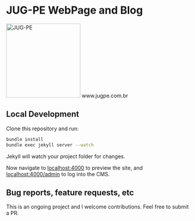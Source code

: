 # JUG-PE WebPage and Blog

<img src="https://raw.githubusercontent.com/jugpe/jugpe.github.io/master/logo.png" alt="JUG-PE" width="200"/>
www.jugpe.com.br

## Local Development

Clone this repository and run:

```bash
bundle install
bundle exec jekyll server --watch
```
Jekyll will watch your project folder for changes.

Now navigate to [localhost:4000](http://localhost:4000/) to preview the site, and
[localhost:4000/admin](http://localhost:4000/admin) to log into the CMS.

## Bug reports, feature requests, etc

This is an ongoing project and I welcome contributions. Feel free to submit a PR.
